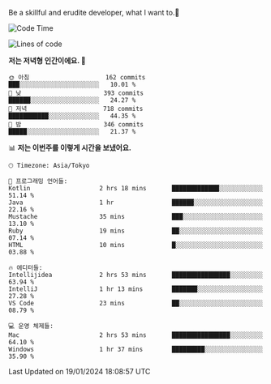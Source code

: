 Be a skillful and erudite developer, what I want to.👶

<!--START_SECTION:waka-->
![Code Time](http://img.shields.io/badge/Code%20Time-419%20hrs%2042%20mins-blue)

![Lines of code](https://img.shields.io/badge/%EC%A0%80%EB%8A%94%20%EC%97%AC%ED%83%9C%EA%B9%8C%EC%A7%80%20-756.1%20thousand%20%EC%A4%84%EC%9D%98%20%EC%BD%94%EB%93%9C%EB%A5%BC%20%EC%9E%91%EC%84%B1%ED%96%88%EC%96%B4%EC%9A%94.-blue)

**저는 저녁형 인간이에요. 🦉** 

```text
🌞 아침                     162 commits         ███░░░░░░░░░░░░░░░░░░░░░░   10.01 % 
🌆 낮　                     393 commits         ██████░░░░░░░░░░░░░░░░░░░   24.27 % 
🌃 저녁                     718 commits         ███████████░░░░░░░░░░░░░░   44.35 % 
🌙 밤　                     346 commits         █████░░░░░░░░░░░░░░░░░░░░   21.37 % 
```


📊 **저는 이번주를 이렇게 시간을 보냈어요.** 

```text
🕑︎ Timezone: Asia/Tokyo

💬 프로그래밍 언어들: 
Kotlin                   2 hrs 18 mins       █████████████░░░░░░░░░░░░   51.14 % 
Java                     1 hr                ██████░░░░░░░░░░░░░░░░░░░   22.16 % 
Mustache                 35 mins             ███░░░░░░░░░░░░░░░░░░░░░░   13.10 % 
Ruby                     19 mins             ██░░░░░░░░░░░░░░░░░░░░░░░   07.14 % 
HTML                     10 mins             █░░░░░░░░░░░░░░░░░░░░░░░░   03.88 % 

🔥 에디터들: 
Intellijidea             2 hrs 53 mins       ████████████████░░░░░░░░░   63.94 % 
IntelliJ                 1 hr 13 mins        ███████░░░░░░░░░░░░░░░░░░   27.28 % 
VS Code                  23 mins             ██░░░░░░░░░░░░░░░░░░░░░░░   08.79 % 

💻 운영 체제들: 
Mac                      2 hrs 53 mins       ████████████████░░░░░░░░░   64.10 % 
Windows                  1 hr 37 mins        █████████░░░░░░░░░░░░░░░░   35.90 % 
```


 Last Updated on 19/01/2024 18:08:57 UTC
<!--END_SECTION:waka-->
